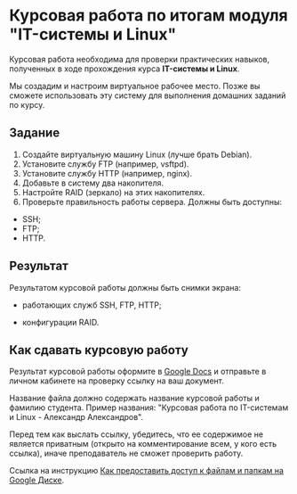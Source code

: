 # Курсовая работа по итогам модуля "IT-системы и Linux"

Курсовая работа необходима для проверки практических навыков, полученных в ходе прохождения курса **IT-системы и Linux**.

Мы создадим и настроим виртуальное рабочее место. Позже вы сможете использовать эту систему для выполнения домашних заданий по курсу.

## Задание

1. Создайте виртуальную машину Linux (лучше брать Debian).
2. Установите службу FTP (например, vsftpd).
3. Установите службу HTTP (например, nginx).
4. Добавьте в систему два накопителя.
5. Настройте RAID (зеркало) на этих накопителях.
6. Проверьте правильность работы сервера. Должны быть доступны:
- SSH;
- FTP;
- HTTP.



## Результат

Результатом курсовой работы должны быть снимки экрана:

- работающих служб SSH, FTP, HTTP;

- конфигурации RAID.


## Как сдавать курсовую работу

Результат курсовой работы оформите в [Google Docs](https://docs.google.com/document/u/0/?tgif=d) и отправьте в личном кабинете на проверку ссылку на ваш документ.

Название файла должно содержать название курсовой работы и фамилию студента. Пример названия: "Курсовая работа по IT-системам и Linux - Александр Александров".

Перед тем как выслать ссылку, убедитесь, что ее содержимое не является приватным (открыто на комментирование всем, у кого есть ссылка), иначе преподаватель не сможет проверить работу. 

Ссылка на инструкцию [Как предоставить доступ к файлам и папкам на Google Диске](https://support.google.com/docs/answer/2494822?hl=ru&co=GENIE.Platform%3DDesktop).

  
